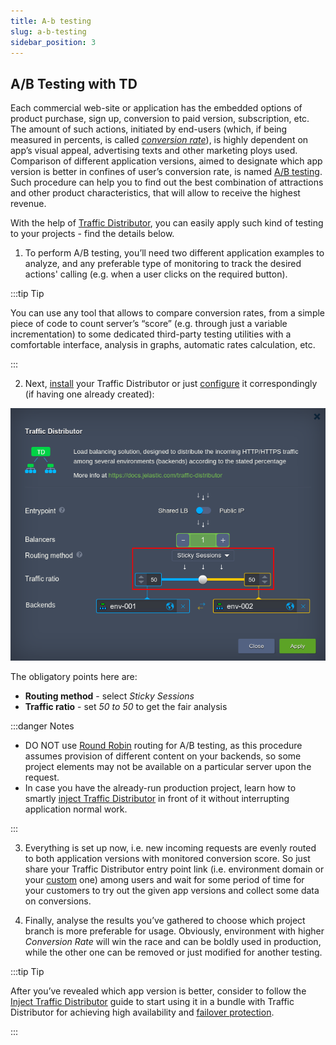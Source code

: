 ```yaml
---
title: A-b testing
slug: a-b-testing
sidebar_position: 3
---
```


## A/B Testing with TD

Each commercial web-site or application has the embedded options of product purchase, sign up, conversion to paid version, subscription, etc. The amount of such actions, initiated by end-users (which, if being measured in percents, is called [_conversion rate_](https://en.wikipedia.org/wiki/Conversion_marketing#Conversion_rate)), is highly dependent on app’s visual appeal, advertising texts and other marketing ploys used. Comparison of different application versions, aimed to designate which app version is better in confines of user’s conversion rate, is named [A/B testing](http://localhost:3000/docs/application-setting/traffic-distributor/use-cases/a-b-testing). Such procedure can help you to find out the best combination of attractions and other product characteristics, that will allow to receive the highest revenue.

With the help of [Traffic Distributor](http://localhost:3000/docs/application-setting/traffic-distributor/traffic-distributor-overview), you can easily apply such kind of testing to your projects - find the details below.

1. To perform A/B testing, you’ll need two different application examples to analyze, and any preferable type of monitoring to track the desired actions' calling (e.g. when a user clicks on the required button).

:::tip Tip

You can use any tool that allows to compare conversion rates, from a simple piece of code to count server’s “score” (e.g. through just a variable incrementation) to some dedicated third-party testing utilities with a comfortable interface, analysis in graphs, automatic rates calculation, etc.

:::

2. Next, [install](http://localhost:3000/docs/application-setting/traffic-distributor/traffic-distributor-installation) your Traffic Distributor or just [configure](http://localhost:3000/docs/application-setting/traffic-distributor/traffic-distributor-installation#traffic-distributor-reconfiguration) it correspondingly (if having one already created):

<div style={{
    display:'flex',
    justifyContent: 'center',
    margin: '0 0 1rem 0'
}}>

![Locale Dropdown](./img/A-BTesting/01.png)

</div>

The obligatory points here are:

- **Routing method** - select _Sticky Sessions_
- **Traffic ratio** - set _50 to 50_ to get the fair analysis

:::danger Notes

- DO NOT use [Round Robin](http://localhost:3000/docs/application-setting/traffic-distributor/routing-methods/round-robin) routing for A/B testing, as this procedure assumes provision of different content on your backends, so some project elements may not be available on a particular server upon the request.
- In case you have the already-run production project, learn how to smartly [inject Traffic Distributor](http://localhost:3000/docs/application-setting/traffic-distributor/traffic-distributor-integrate) in front of it without interrupting application normal work.

:::

3. Everything is set up now, i.e. new incoming requests are evenly routed to both application versions with monitored conversion score. So just share your Traffic Distributor entry point link (i.e. environment domain or your [custom](/docs/application-setting/domain-name-management/custom-domain-name) one) among users and wait for some period of time for your customers to try out the given app versions and collect some data on conversions.

4. Finally, analyse the results you’ve gathered to choose which project branch is more preferable for usage. Obviously, environment with higher _Conversion Rate_ will win the race and can be boldly used in production, while the other one can be removed or just modified for another testing.

:::tip Tip

After you’ve revealed which app version is better, consider to follow the [Inject Traffic Distributor](http://localhost:3000/docs/application-setting/traffic-distributor/traffic-distributor-integrate) guide to start using it in a bundle with Traffic Distributor for achieving high availability and [failover protection](http://localhost:3000/docs/application-setting/traffic-distributor/use-cases/failover-protection).

:::
